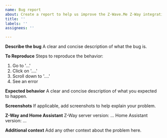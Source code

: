 ```yaml
---
name: Bug report
about: Create a report to help us improve the Z-Wave.Me Z-Way integration to HomeAssistant
title: ''
labels: ''
assignees: ''

---
```


**Describe the bug**
A clear and concise description of what the bug is.

**To Reproduce**
Steps to reproduce the behavior:
1. Go to '...'
2. Click on '....'
3. Scroll down to '....'
4. See an error

**Expected behavior**
A clear and concise description of what you expected to happen.

**Screenshots**
If applicable, add screenshots to help explain your problem.

**Z-Way and Home Assistant**
Z-Way server version: ...
Home Assistant version: ...

**Additional context**
Add any other context about the problem here.

